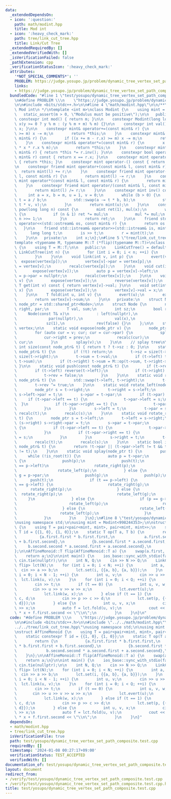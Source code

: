 ```yaml
---
data:
  _extendedDependsOn:
  - icon: ':question:'
    path: math/modint.hpp
    title: Mod int
  - icon: ':heavy_check_mark:'
    path: tree/link_cut_tree.hpp
    title: Link/Cut Tree
  _extendedRequiredBy: []
  _extendedVerifiedWith: []
  _isVerificationFailed: false
  _pathExtension: cpp
  _verificationStatusIcon: ':heavy_check_mark:'
  attributes:
    '*NOT_SPECIAL_COMMENTS*': ''
    PROBLEM: https://judge.yosupo.jp/problem/dynamic_tree_vertex_set_path_composite
    links:
    - https://judge.yosupo.jp/problem/dynamic_tree_vertex_set_path_composite
  bundledCode: "#line 1 \"test/yosupo/dynamic_tree_vertex_set_path_composite.test.cpp\"\
    \n#define PROBLEM \\\n    \"https://judge.yosupo.jp/problem/dynamic_tree_vertex_set_path_composite\"\
    \n\n#include <bits/stdc++.h>\n\n#line 4 \"math/modint.hpp\"\n\n/**\n * @brief\
    \ Mod int\n */\ntemplate <int m>\nclass Modint {\n    using mint = Modint;\n \
    \   static_assert(m > 0, \"Modulus must be positive\");\n\n   public:\n    static\
    \ constexpr int mod() { return m; }\n\n    constexpr Modint(long long y = 0) :\
    \ x(y >= 0 ? y % m : (y % m + m) % m) {}\n\n    constexpr int val() const { return\
    \ x; }\n\n    constexpr mint& operator+=(const mint& r) {\n        if ((x += r.x)\
    \ >= m) x -= m;\n        return *this;\n    }\n    constexpr mint& operator-=(const\
    \ mint& r) {\n        if ((x += m - r.x) >= m) x -= m;\n        return *this;\n\
    \    }\n    constexpr mint& operator*=(const mint& r) {\n        x = static_cast<int>(1LL\
    \ * x * r.x % m);\n        return *this;\n    }\n    constexpr mint& operator/=(const\
    \ mint& r) { return *this *= r.inv(); }\n\n    constexpr bool operator==(const\
    \ mint& r) const { return x == r.x; }\n\n    constexpr mint operator+() const\
    \ { return *this; }\n    constexpr mint operator-() const { return mint(-x); }\n\
    \n    constexpr friend mint operator+(const mint& l, const mint& r) {\n      \
    \  return mint(l) += r;\n    }\n    constexpr friend mint operator-(const mint&\
    \ l, const mint& r) {\n        return mint(l) -= r;\n    }\n    constexpr friend\
    \ mint operator*(const mint& l, const mint& r) {\n        return mint(l) *= r;\n\
    \    }\n    constexpr friend mint operator/(const mint& l, const mint& r) {\n\
    \        return mint(l) /= r;\n    }\n\n    constexpr mint inv() const {\n   \
    \     int a = x, b = m, u = 1, v = 0;\n        while (b > 0) {\n            int\
    \ t = a / b;\n            std::swap(a -= t * b, b);\n            std::swap(u -=\
    \ t * v, v);\n        }\n        return mint(u);\n    }\n\n    constexpr mint\
    \ pow(long long n) const {\n        mint ret(1), mul(x);\n        while (n > 0)\
    \ {\n            if (n & 1) ret *= mul;\n            mul *= mul;\n           \
    \ n >>= 1;\n        }\n        return ret;\n    }\n\n    friend std::ostream&\
    \ operator<<(std::ostream& os, const mint& r) {\n        return os << r.x;\n \
    \   }\n\n    friend std::istream& operator>>(std::istream& is, mint& r) {\n  \
    \      long long t;\n        is >> t;\n        r = mint(t);\n        return is;\n\
    \    }\n\n   private:\n    int x;\n};\n#line 5 \"tree/link_cut_tree.hpp\"\n\n\
    template <typename M, typename M::T (*flip)(typename M::T)>\nclass LinkCutTree\
    \ {\n    using T = M::T;\n\n   public:\n    LinkCutTree() = default;\n    explicit\
    \ LinkCutTree(int n) {\n        for (int i = 0; i < n; ++i) {\n            vertex.push_back(std::make_shared<Node>(M::id));\n\
    \        }\n    }\n\n    void link(int v, int p) {\n        evert(v);\n      \
    \  expose(vertex[p]);\n        vertex[v]->par = vertex[p];\n        vertex[p]->right\
    \ = vertex[v];\n        recalc(vertex[p]);\n    }\n\n    void cut(int v) {\n \
    \       expose(vertex[v]);\n        auto p = vertex[v]->left;\n        vertex[v]->left\
    \ = p->par = nullptr;\n        recalc(vertex[v]);\n    }\n\n    void evert(int\
    \ v) {\n        expose(vertex[v]);\n        reverse(vertex[v]);\n    }\n\n   \
    \ T get(int v) const { return vertex[v]->val; }\n\n    void set(int v, const T&\
    \ x) {\n        expose(vertex[v]);\n        vertex[v]->val = x;\n        recalc(vertex[v]);\n\
    \    }\n\n    T fold(int u, int v) {\n        evert(u);\n        expose(vertex[v]);\n\
    \        return vertex[v]->sum;\n    }\n\n   private:\n    struct Node;\n    using\
    \ node_ptr = std::shared_ptr<Node>;\n\n    struct Node {\n        node_ptr left,\
    \ right, par;\n        T val, sum;\n        int sz;\n        bool rev;\n\n   \
    \     Node(const T& x)\n            : left(nullptr),\n              right(nullptr),\n\
    \              par(nullptr),\n              val(x),\n              sum(x),\n \
    \             sz(1),\n              rev(false) {}\n    };\n\n    std::vector<node_ptr>\
    \ vertex;\n\n    static void expose(node_ptr v) {\n        node_ptr prev = nullptr;\n\
    \        for (auto cur = v; cur; cur = cur->par) {\n            splay(cur);\n\
    \            cur->right = prev;\n            recalc(cur);\n            prev =\
    \ cur;\n        }\n        splay(v);\n    }\n\n    // splay tree\n\n    static\
    \ int size(const node_ptr& t) { return t ? t->sz : 0; }\n\n    static void recalc(const\
    \ node_ptr& t) {\n        if (!t) return;\n        t->sz = size(t->left) + 1 +\
    \ size(t->right);\n        t->sum = t->val;\n        if (t->left) t->sum = M::op(t->left->sum,\
    \ t->sum);\n        if (t->right) t->sum = M::op(t->sum, t->right->sum);\n   \
    \ }\n\n    static void push(const node_ptr& t) {\n        if (t->rev) {\n    \
    \        if (t->left) reverse(t->left);\n            if (t->right) reverse(t->right);\n\
    \            t->rev = false;\n        }\n    }\n\n    static void reverse(const\
    \ node_ptr& t) {\n        std::swap(t->left, t->right);\n        t->sum = flip(t->sum);\n\
    \        t->rev ^= true;\n    }\n\n    static void rotate_left(node_ptr t) {\n\
    \        node_ptr s = t->right;\n        t->right = s->left;\n        if (s->left)\
    \ s->left->par = t;\n        s->par = t->par;\n        if (t->par) {\n       \
    \     if (t->par->left == t) {\n                t->par->left = s;\n          \
    \  }\n            if (t->par->right == t) {\n                t->par->right = s;\n\
    \            }\n        }\n        s->left = t;\n        t->par = s;\n       \
    \ recalc(t);\n        recalc(s);\n    }\n\n    static void rotate_right(node_ptr\
    \ t) {\n        node_ptr s = t->left;\n        t->left = s->right;\n        if\
    \ (s->right) s->right->par = t;\n        s->par = t->par;\n        if (t->par)\
    \ {\n            if (t->par->left == t) {\n                t->par->left = s;\n\
    \            }\n            if (t->par->right == t) {\n                t->par->right\
    \ = s;\n            }\n        }\n        s->right = t;\n        t->par = s;\n\
    \        recalc(t);\n        recalc(s);\n    }\n\n    static bool is_root(const\
    \ node_ptr& t) {\n        return !t->par || (t->par->left != t && t->par->right\
    \ != t);\n    }\n\n    static void splay(node_ptr t) {\n        push(t);\n   \
    \     while (!is_root(t)) {\n            auto p = t->par;\n            if (is_root(p))\
    \ {\n                push(p);\n                push(t);\n                if (t\
    \ == p->left)\n                    rotate_right(p);\n                else\n  \
    \                  rotate_left(p);\n            } else {\n                auto\
    \ g = p->par;\n                push(g);\n                push(p);\n          \
    \      push(t);\n                if (t == p->left) {\n                    if (p\
    \ == g->left) {\n                        rotate_right(g);\n                  \
    \      rotate_right(p);\n                    } else {\n                      \
    \  rotate_right(p);\n                        rotate_left(g);\n               \
    \     }\n                } else {\n                    if (p == g->left) {\n \
    \                       rotate_left(p);\n                        rotate_right(g);\n\
    \                    } else {\n                        rotate_left(g);\n     \
    \                   rotate_left(p);\n                    }\n                }\n\
    \            }\n        }\n    }\n};\n#line 8 \"test/yosupo/dynamic_tree_vertex_set_path_composite.test.cpp\"\
    \nusing namespace std;\n\nusing mint = Modint<998244353>;\n\nstruct AffineMonoid\
    \ {\n    using T = pair<pair<mint, mint>, pair<mint, mint>>;\n    static constexpr\
    \ T id = {{1, 0}, {1, 0}};\n    static T op(T a, T b) {\n        return {\n  \
    \          {a.first.first * b.first.first,\n             a.first.second * b.first.first\
    \ + b.first.second},\n            {b.second.first * a.second.first,\n        \
    \     b.second.second * a.second.first + a.second.second},\n        };\n    }\n\
    };\n\nAffineMonoid::T flip(AffineMonoid::T a) {\n    swap(a.first, a.second);\n\
    \    return a;\n}\n\nint main() {\n    ios_base::sync_with_stdio(false);\n   \
    \ cin.tie(nullptr);\n\n    int N, Q;\n    cin >> N >> Q;\n    LinkCutTree<AffineMonoid,\
    \ flip> lct(N);\n    for (int i = 0; i < N; ++i) {\n        int a, b;\n      \
    \  cin >> a >> b;\n        lct.set(i, {{a, b}, {a, b}});\n    }\n    for (int\
    \ i = 0; i < N - 1; ++i) {\n        int u, v;\n        cin >> u >> v;\n      \
    \  lct.link(u, v);\n    }\n    for (int i = 0; i < Q; ++i) {\n        int t;\n\
    \        cin >> t;\n        if (t == 0) {\n            int u, v, w, x;\n     \
    \       cin >> u >> v >> w >> x;\n            lct.evert(u);\n            lct.cut(v);\n\
    \            lct.link(w, x);\n        } else if (t == 1) {\n            int p,\
    \ c, d;\n            cin >> p >> c >> d;\n            lct.set(p, {{c, d}, {c,\
    \ d}});\n        } else {\n            int u, v, x;\n            cin >> u >> v\
    \ >> x;\n            auto f = lct.fold(u, v);\n            cout << f.first.first\
    \ * x + f.first.second << \"\\n\";\n        }\n    }\n}\n"
  code: "#define PROBLEM \\\n    \"https://judge.yosupo.jp/problem/dynamic_tree_vertex_set_path_composite\"\
    \n\n#include <bits/stdc++.h>\n\n#include \"../../math/modint.hpp\"\n#include \"\
    ../../tree/link_cut_tree.hpp\"\nusing namespace std;\n\nusing mint = Modint<998244353>;\n\
    \nstruct AffineMonoid {\n    using T = pair<pair<mint, mint>, pair<mint, mint>>;\n\
    \    static constexpr T id = {{1, 0}, {1, 0}};\n    static T op(T a, T b) {\n\
    \        return {\n            {a.first.first * b.first.first,\n             a.first.second\
    \ * b.first.first + b.first.second},\n            {b.second.first * a.second.first,\n\
    \             b.second.second * a.second.first + a.second.second},\n        };\n\
    \    }\n};\n\nAffineMonoid::T flip(AffineMonoid::T a) {\n    swap(a.first, a.second);\n\
    \    return a;\n}\n\nint main() {\n    ios_base::sync_with_stdio(false);\n   \
    \ cin.tie(nullptr);\n\n    int N, Q;\n    cin >> N >> Q;\n    LinkCutTree<AffineMonoid,\
    \ flip> lct(N);\n    for (int i = 0; i < N; ++i) {\n        int a, b;\n      \
    \  cin >> a >> b;\n        lct.set(i, {{a, b}, {a, b}});\n    }\n    for (int\
    \ i = 0; i < N - 1; ++i) {\n        int u, v;\n        cin >> u >> v;\n      \
    \  lct.link(u, v);\n    }\n    for (int i = 0; i < Q; ++i) {\n        int t;\n\
    \        cin >> t;\n        if (t == 0) {\n            int u, v, w, x;\n     \
    \       cin >> u >> v >> w >> x;\n            lct.evert(u);\n            lct.cut(v);\n\
    \            lct.link(w, x);\n        } else if (t == 1) {\n            int p,\
    \ c, d;\n            cin >> p >> c >> d;\n            lct.set(p, {{c, d}, {c,\
    \ d}});\n        } else {\n            int u, v, x;\n            cin >> u >> v\
    \ >> x;\n            auto f = lct.fold(u, v);\n            cout << f.first.first\
    \ * x + f.first.second << \"\\n\";\n        }\n    }\n}"
  dependsOn:
  - math/modint.hpp
  - tree/link_cut_tree.hpp
  isVerificationFile: true
  path: test/yosupo/dynamic_tree_vertex_set_path_composite.test.cpp
  requiredBy: []
  timestamp: '2024-01-08 00:27:17+09:00'
  verificationStatus: TEST_ACCEPTED
  verifiedWith: []
documentation_of: test/yosupo/dynamic_tree_vertex_set_path_composite.test.cpp
layout: document
redirect_from:
- /verify/test/yosupo/dynamic_tree_vertex_set_path_composite.test.cpp
- /verify/test/yosupo/dynamic_tree_vertex_set_path_composite.test.cpp.html
title: test/yosupo/dynamic_tree_vertex_set_path_composite.test.cpp
---
```

